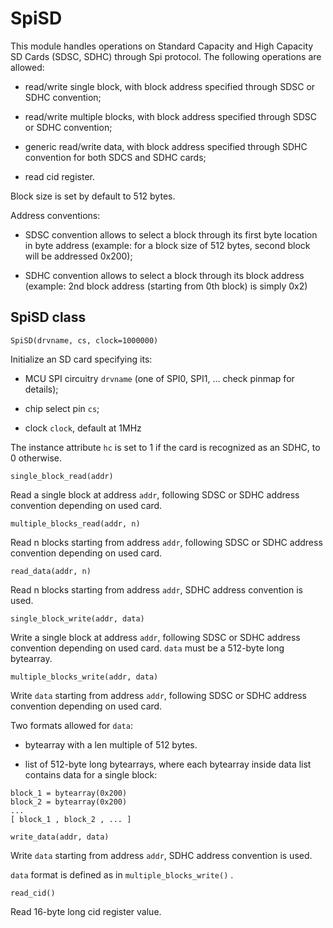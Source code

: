 # SpiSD

This module handles operations on Standard Capacity and High Capacity SD Cards (SDSC, SDHC) through Spi protocol.
The following operations are allowed:


* read/write single block, with block address specified through SDSC or SDHC convention;


* read/write multiple blocks, with block address specified through SDSC or SDHC convention;


* generic read/write data, with block address specified through SDHC convention for both SDCS and SDHC cards;


* read cid register.

Block size is set by default to 512 bytes.

Address conventions:


* SDSC convention allows to select a block through its first byte location in byte address (example: for a block size of 512 bytes, second block will be addressed 0x200);


* SDHC convention allows to select a block through its block address (example: 2nd block address (starting from 0th block) is simply 0x2)

## SpiSD class


`SpiSD(drvname, cs, clock=1000000)`

Initialize an SD card specifying its:


* MCU SPI circuitry ```drvname``` (one of SPI0, SPI1, … check pinmap for details);


* chip select pin ```cs```;


* clock ```clock```, default at 1MHz

The instance attribute ```hc``` is set to 1 if the card is recognized as an SDHC, to 0 otherwise.


`single_block_read(addr)`

Read a single block at address ```addr```, following SDSC or SDHC address convention depending on used card.


`multiple_blocks_read(addr, n)`

Read n blocks starting from address ```addr```, following SDSC or SDHC address convention depending on used card.


`read_data(addr, n)`

Read n blocks starting from address ```addr```, SDHC address convention is used.


`single_block_write(addr, data)`

Write a single block at address ```addr```, following SDSC or SDHC address convention depending on used card.
```data``` must be a 512-byte long bytearray.


`multiple_blocks_write(addr, data)`

Write ```data``` starting from address ```addr```, following SDSC or SDHC address convention depending on used card.

Two formats allowed for ```data```:


* bytearray with a len multiple of 512 bytes.


* list of 512-byte long bytearrays, where each bytearray inside data list contains data for a single block:

```
block_1 = bytearray(0x200)
block_2 = bytearray(0x200)
...
[ block_1 , block_2 , ... ]
```


`write_data(addr, data)`

Write ```data``` starting from address ```addr```, SDHC address convention is used.

```data``` format is defined as in `multiple_blocks_write()` .


`read_cid()`

Read 16-byte long cid register value.
<!--stackedit_data:
eyJoaXN0b3J5IjpbLTIwMjYxNjc4NzFdfQ==
-->
